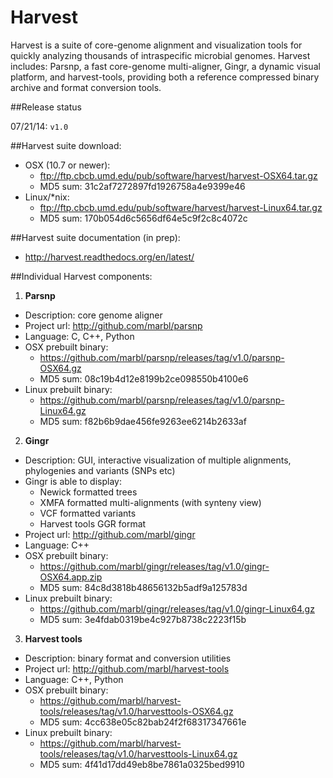 
Harvest
======= 

Harvest is a suite of core-genome alignment and
visualization tools for quickly analyzing thousands of intraspecific
microbial genomes. Harvest includes: Parsnp, a fast core-genome
multi-aligner, Gingr, a dynamic visual platform, and harvest-tools, providing both a reference compressed binary archive and format conversion tools. 

##Release status

07/21/14: `v1.0`

##Harvest suite download:

* OSX (10.7 or newer): 
   * ftp://ftp.cbcb.umd.edu/pub/software/harvest/harvest-OSX64.tar.gz
   * MD5 sum: 31c2af7272897fd1926758a4e9399e46
* Linux/*nix:
   * ftp://ftp.cbcb.umd.edu/pub/software/harvest/harvest-Linux64.tar.gz
   * MD5 sum: 170b054d6c5656df64e5c9f2c8c4072c

##Harvest suite documentation (in prep):

* http://harvest.readthedocs.org/en/latest/

##Individual Harvest components:

1. **Parsnp**
  * Description: core genome aligner
  * Project url: http://github.com/marbl/parsnp
  * Language: C, C++, Python
  * OSX prebuilt binary: 
     * https://github.com/marbl/parsnp/releases/tag/v1.0/parsnp-OSX64.gz
     * MD5 sum: 08c19b4d12e8199b2ce098550b4100e6
  * Linux prebuilt binary: 
     * https://github.com/marbl/parsnp/releases/tag/v1.0/parsnp-Linux64.gz
     * MD5 sum: f82b6b9dae456fe9263ee6214b2633af

2. **Gingr**
  * Description: GUI, interactive visualization of multiple alignments, phylogenies and variants (SNPs etc)
  * Gingr is able to display:
     * Newick formatted trees
     * XMFA formatted multi-alignments (with synteny view)
     * VCF formatted variants
     * Harvest tools GGR format
  * Project url: http://github.com/marbl/gingr
  * Language: C++
  * OSX prebuilt binary: 
     * https://github.com/marbl/gingr/releases/tag/v1.0/gingr-OSX64.app.zip
     * MD5 sum: 84c8d3818b48656132b5adf9a125783d
  * Linux prebuilt binary: 
     * https://github.com/marbl/gingr/releases/tag/v1.0/gingr-Linux64.gz
     * MD5 sum: 3e4fdab0319be4c927b8738c2223f15b

3. **Harvest tools**
  * Description: binary format and conversion utilities
  * Project url: http://github.com/marbl/harvest-tools
  * Language: C++, Python
  * OSX prebuilt binary: 
     * https://github.com/marbl/harvest-tools/releases/tag/v1.0/harvesttools-OSX64.gz
     * MD5 sum: 4cc638e05c82bab24f2f68317347661e
  * Linux prebuilt binary: 
     * https://github.com/marbl/harvest-tools/releases/tag/v1.0/harvesttools-Linux64.gz
     * MD5 sum: 4f41d17dd49eb8be7861a0325bed9910

